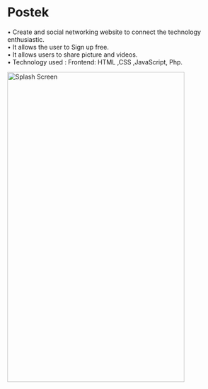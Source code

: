 # Postek
• Create and social networking website to connect the technology
enthusiastic. <br>
• It allows the user to Sign up free.<br>
• It allows users to share picture and videos.<br>
• Technology used : Frontend: HTML ,CSS ,JavaScript, Php.<br>


<img src="https://user-images.githubusercontent.com/63090622/161615422-ac28cd8b-658f-432a-abd6-3d7a008386f2.png" alt="Splash Screen" width="400" height="700">

